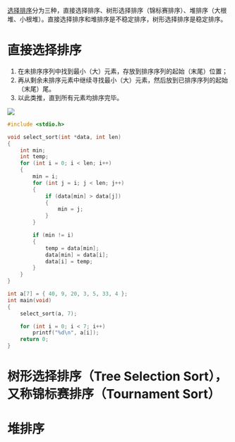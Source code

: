 [选择排序](http://blog.csdn.net/sysukehan/article/details/52661681)分为三种，直接选择排序、树形选择排序（锦标赛排序）、堆排序（大根堆、小根堆）。直接选择排序和堆排序是不稳定排序，树形选择排序是稳定排序。

# 直接选择排序

1. 在未排序序列中找到最小（大）元素，存放到排序序列的起始（末尾）位置；
2. 再从剩余未排序元素中继续寻找最小（大）元素，然后放到已排序序列的起始（末尾）尾。
3. 以此类推，直到所有元素均排序完毕。

![](http://img.blog.csdn.net/20130929150444921?watermark/2/text/aHR0cDovL2Jsb2cuY3Nkbi5uZXQvaGFuX3hpYW95YW5n/font/5a6L5L2T/fontsize/400/fill/I0JBQkFCMA==/dissolve/70/gravity/SouthEast)

```c
#include <stdio.h>

void select_sort(int *data, int len)
{
    int min;
    int temp;
    for (int i = 0; i < len; i++)
    {
        min = i;
        for (int j = i; j < len; j++)
        {
            if (data[min] > data[j])
            {
                min = j;
            }
        }

        if (min != i)
        {
            temp = data[min];
            data[min] = data[i];
            data[i] = temp;
        }
    }
}

int a[7] = { 40, 9, 20, 3, 5, 33, 4 };
int main(void)
{
    select_sort(a, 7);

    for (int i = 0; i < 7; i++)
        printf("%d\n", a[i]);
    return 0;
}
```

# 树形选择排序（Tree Selection Sort），又称锦标赛排序（Tournament Sort）

# 堆排序
